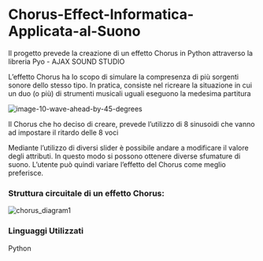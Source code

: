 # Chorus-Effect-Informatica-Applicata-al-Suono
Il progetto prevede la creazione di un effetto Chorus in Python attraverso la libreria Pyo - AJAX SOUND STUDIO

L’effetto Chorus ha lo scopo di simulare la compresenza di più sorgenti sonore dello stesso tipo. In pratica, consiste nel ricreare la situazione in cui un duo (o più) di strumenti musicali uguali eseguono la medesima partitura

![image-10-wave-ahead-by-45-degrees](https://user-images.githubusercontent.com/59931596/193449511-759b5c90-8772-4019-9f95-babb25467e55.jpeg)

Il Chorus che ho deciso di creare, prevede l’utilizzo di 8 sinusoidi che vanno ad impostare il ritardo delle 8 voci

Mediante l’utilizzo di diversi slider è possibile andare a modificare il valore degli attributi. In questo modo si possono ottenere diverse sfumature di suono. L’utente può quindi variare l’effetto del Chorus come meglio preferisce.

### Struttura circuitale di un effetto Chorus:

![chorus_diagram1](https://user-images.githubusercontent.com/59931596/193449524-8071cbdc-3989-46fc-8d10-b2f4e79914d6.png)


### Linguaggi Utilizzati

Python
